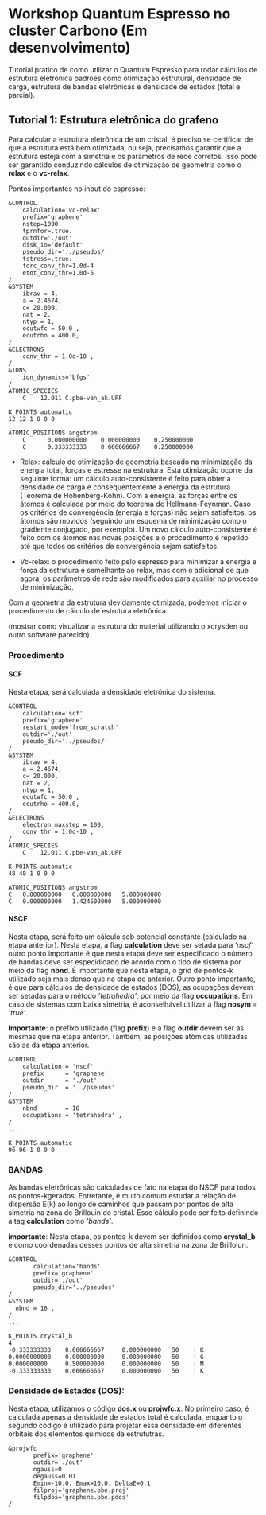 # Workshop Quantum Espresso no cluster Carbono (**Em desenvolvimento**)

Tutorial pratico de como utilizar o Quantum Espresso para rodar cálculos de estrutura eletrônica padrões como otimização estrutural, densidade de carga, estrutura de bandas eletrônicas e densidade de estados (total e parcial).

## Tutorial 1: Estrutura eletrônica do grafeno

Para calcular a estrutura eletrônica de um cristal, é preciso se certificar de que a estrutura está bem otimizada, ou seja, precisamos garantir que a estrutura esteja com a simetria e os parâmetros de rede corretos. Isso pode ser garantido conduzindo cálculos de otimização de geometria como o **relax** e o **vc-relax**. 

Pontos importantes no input do espresso:
```
&CONTROL
    calculation='vc-relax'
    prefix='graphene'
    nstep=1000
    tprnfor=.true.
    outdir='./out'
    disk_io='default'
    pseudo_dir='../pseudos/'
    tstress=.true.
    forc_conv_thr=1.0d-4
    etot_conv_thr=1.0d-5
/
&SYSTEM
    ibrav = 4,
    a = 2.4674,
    c= 20.000,
    nat = 2,
    ntyp = 1,
    ecutwfc = 50.0 ,
    ecutrho = 400.0,
/
&ELECTRONS
    conv_thr = 1.0d-10 ,
/
&IONS
    ion_dynamics='bfgs'
/
ATOMIC_SPECIES
    C    12.011 C.pbe-van_ak.UPF

K_POINTS automatic
12 12 1 0 0 0

ATOMIC_POSITIONS angstrom
    C      0.000000000    0.000000000    0.250000000
    C      0.333333333    0.666666667    0.250000000
```

- Relax: cálculo de otimização de geometria baseado na minimização da energia total, forças e estresse na estrutura. Esta otimização ocorre da seguinte forma: um cálculo auto-consistente é feito para obter a densidade de carga e consequentemente a energia da estrutura (Teorema de Hohenberg-Kohn). Com a energia, as forças entre os átomos é calculada por meio do teorema de Hellmann-Feynman. Caso os critérios de convergência (energia e forças) não sejam satisfeitos, os átomos são movidos (seguindo um esquema de minimização como o gradiente conjugado, por exemplo). Um novo cálculo auto-consistente é feito com os átomos nas novas posições e o procedimento é repetido até que todos os critérios de convergência sejam satisfeitos.

- Vc-relax: o procedimento feito pelo espresso para minimizar a energia e força da estrutura é semelhante ao relax, mas com o adicional de que agora, os parâmetros de rede são modificados para auxiliar no processo de minimização.

Com a geometria da estrutura devidamente otimizada, podemos iniciar o procedimento de cálculo de estrutura eletrônica.

(mostrar como visualizar a estrutura do material utilizando o xcrysden ou outro software parecido).

### Procedimento

#### SCF

Nesta etapa, será calculada a densidade eletrônica do sistema. 

```
&CONTROL
    calculation='scf'
    prefix='graphene'
    restart_mode='from_scratch'
    outdir='./out'
    pseudo_dir='../pseudos/'
/
&SYSTEM
    ibrav = 4,
    a = 2.4674,
    c= 20.000,
    nat = 2,
    ntyp = 1,
    ecutwfc = 50.0 ,
    ecutrho = 400.0,
/
&ELECTRONS
    electron_maxstep = 100,
    conv_thr = 1.0d-10 ,
/
ATOMIC_SPECIES
    C    12.011 C.pbe-van_ak.UPF

K_POINTS automatic
48 48 1 0 0 0

ATOMIC_POSITIONS angstrom
C   0.000000000   0.000000000   5.000000000
C   0.000000000   1.424500000   5.000000000

```

#### NSCF

Nesta etapa, será feito um cálculo sob potencial constante (calculado na etapa anterior). Nesta etapa, a flag **calculation** deve ser setada para *’nscf’* outro ponto importante é que nesta etapa deve ser especificado o número de bandas deve ser especidicado de acordo com o tipo de sistema por meio da flag **nbnd**. É importante que nesta etapa, o grid de pontos-k utilizado seja mais denso que na etapa de anterior. Outro ponto importante, é que para cálculos de densidade de estados (DOS), as ocupações devem ser setadas para o método *’tetrahedra’*, por meio da flag **occupations**. Em caso de sistemas com baixa simetria, é aconselhável utilizar a flag **nosym** = *’true’*.

**Importante**: o prefixo utilizado (flag **prefix**) e a flag **outdir** devem ser as mesmas que na etapa anterior. Também, as posições atômicas utilizadas são as da etapa anterior.

```
&CONTROL
    calculation = 'nscf'
    prefix      = 'graphene'
    outdir      = './out'
    pseudo_dir  = '../pseudos'
/
&SYSTEM
    nbnd        = 16
    occupations = 'tetrahedra' ,
/
...

K_POINTS automatic
96 96 1 0 0 0
```
### BANDAS

As bandas eletrônicas são calculadas de fato na etapa do NSCF para todos os pontos-kgerados. Entretante, é muito comum estudar a relação de dispersão E(k) ao longo de caminhos que passam por pontos de alta simetria na zona de Brillouin do cristal. Esse cálculo pode ser feito definindo a tag **calculation** como *’bands’*.

**importante**: Nesta etapa, os pontos-k devem ser definidos como **crystal_b** e como coordenadas desses pontos de alta simetria na zona de Brilloiun.

```
&CONTROL
       calculation='bands'
       prefix='graphene'
       outdir='./out'
       pseudo_dir='../pseudos'
/
&SYSTEM
  nbnd = 16 ,
/
...

K_POINTS crystal_b
4
-0.333333333    0.666666667     0.000000000   50    ! K
0.0000000000    0.000000000     0.000000000   50    ! G
0.000000000     0.500000000     0.000000000   50    ! M
-0.333333333    0.666666667     0.000000000   50    ! K
```

### Densidade de Estados (DOS):

Nesta etapa, utilizamos o código **dos.x** ou **projwfc.x**. No primeiro caso, é calculada apenas a densidade de estados total é calculada, enquanto o segundo código é utilizado para projetar essa densidade em diferentes orbitais dos elementos químicos da estrututras.

```
&projwfc
       prefix='graphene'
       outdir='./out'
       ngauss=0
       degauss=0.01
       Emin=-10.0, Emax=10.0, DeltaE=0.1
       filproj='graphene.pbe.proj'
       filpdos='graphene.pbe.pdos'
/
```
